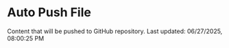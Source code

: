 # Auto Push File

Content that will be pushed to GitHub repository.
Last updated: 06/27/2025, 08:00:25 PM